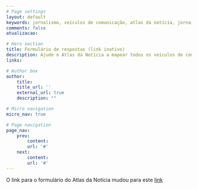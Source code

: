 ```yaml
---
# Page settings
layout: default
keywords: jornalismo, veículos de comunicação, atlas da notícia, jornais, sites de notícias
comments: false
atualizacao:

# Hero section
title: Formulário de respostas (link inativo)
description: Ajude o Atlas da Notícia a mapear todos os veículos de comunicação do Brasil e construir uma base para melhorarmos o conhecimento sobre o jornalismo local
links:

# Author box
author:
    title:
    title_url: ''
    external_url: true
    description: ""

# Micro navigation
micro_nav: true

# Page navigation
page_nav:
    prev:
        content:
        url: '#'
    next:
        content:
        url: '#'
---
```


O link para o formulário do Atlas da Notícia mudou para este [link](https://api.atlas.jor.br/formulario)
